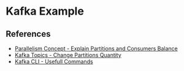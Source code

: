 # Kafka Example


## References

- [Parallelism Concept - Explain Partitions and Consumers Balance](https://stackoverflow.com/questions/25602359/kafka-how-to-consume-one-topic-parallel)
- [Kafka Topics - Change Partitions Quantity](https://stackoverflow.com/questions/49054946/kafka-topic-partitions)
- [Kafka CLI - Usefull Commands](https://jaceklaskowski.gitbooks.io/apache-kafka/content/kafka-docker.html)